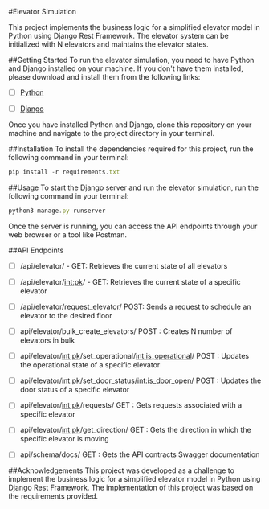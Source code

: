 #Elevator Simulation

This project implements the business logic for a simplified elevator model in Python using Django Rest Framework. The elevator system can be initialized with N elevators and maintains the elevator states.

##Getting Started
To run the elevator simulation, you need to have Python and Django installed on your machine. If you don't have them installed, please download and install them from the following links:

- [ ] [Python](https://www.python.org/downloads/)
- [ ] [Django](https://www.djangoproject.com/)



Once you have installed Python and Django, clone this repository on your machine and navigate to the project directory in your terminal.

##Installation
To install the dependencies required for this project, run the following command in your terminal:

```js
pip install -r requirements.txt
```

##Usage
To start the Django server and run the elevator simulation, run the following command in your terminal:

```js
python3 manage.py runserver
```

Once the server is running, you can access the API endpoints through your web browser or a tool like Postman.

##API Endpoints

  - [ ] /api/elevator/ - GET: Retrieves the current state of all elevators
  - [ ] /api/elevator/<int:pk>/ - GET: Retrieves the current state of a specific elevator
  - [ ] /api/elevator/request_elevator/ POST: Sends a request to schedule an elevator to the desired floor
  - [ ] api/elevator/bulk_create_elevators/ POST : Creates N number of elevators in bulk
  - [ ] api/elevator/<int:pk>/set_operational/<int:is_operational>/ POST : Updates the operational state of a specific elevator
  - [ ] api/elevator/<int:pk>/set_door_status/<int:is_door_open>/ POST : Updates the door status of a specific elevator
  - [ ] api/elevator/<int:pk>/requests/ GET : Gets requests associated with a specific elevator
  - [ ] api/elevator/<int:pk>/get_direction/ GET : Gets the direction in which the specific elevator is moving
  - [ ] api/schema/docs/ GET : Gets the API contracts Swagger documentation


##Acknowledgements
This project was developed as a challenge to implement the business logic for a simplified elevator model in Python using Django Rest Framework. The implementation of this project was based on the requirements provided.

